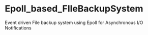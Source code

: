 # Epoll_based_FIleBackupSystem
Event driven File backup system using Epoll for Asynchronous I/O Notifications
